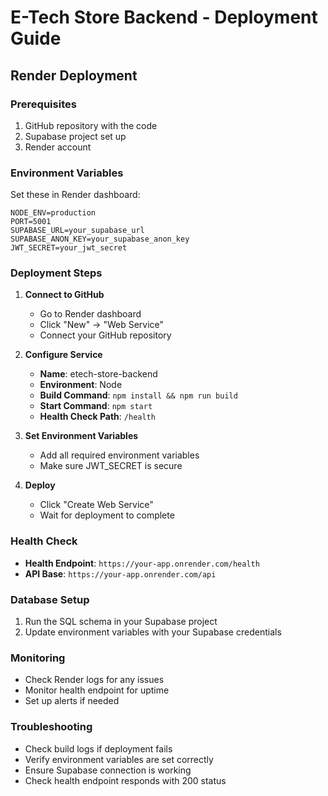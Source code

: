 # E-Tech Store Backend - Deployment Guide

## Render Deployment

### Prerequisites
1. GitHub repository with the code
2. Supabase project set up
3. Render account

### Environment Variables
Set these in Render dashboard:

```
NODE_ENV=production
PORT=5001
SUPABASE_URL=your_supabase_url
SUPABASE_ANON_KEY=your_supabase_anon_key
JWT_SECRET=your_jwt_secret
```

### Deployment Steps

1. **Connect to GitHub**
   - Go to Render dashboard
   - Click "New" → "Web Service"
   - Connect your GitHub repository

2. **Configure Service**
   - **Name**: etech-store-backend
   - **Environment**: Node
   - **Build Command**: `npm install && npm run build`
   - **Start Command**: `npm start`
   - **Health Check Path**: `/health`

3. **Set Environment Variables**
   - Add all required environment variables
   - Make sure JWT_SECRET is secure

4. **Deploy**
   - Click "Create Web Service"
   - Wait for deployment to complete

### Health Check
- **Health Endpoint**: `https://your-app.onrender.com/health`
- **API Base**: `https://your-app.onrender.com/api`

### Database Setup
1. Run the SQL schema in your Supabase project
2. Update environment variables with your Supabase credentials

### Monitoring
- Check Render logs for any issues
- Monitor health endpoint for uptime
- Set up alerts if needed

### Troubleshooting
- Check build logs if deployment fails
- Verify environment variables are set correctly
- Ensure Supabase connection is working
- Check health endpoint responds with 200 status
